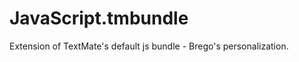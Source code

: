 JavaScript.tmbundle
===================

Extension of TextMate's default js bundle - Brego's personalization.
